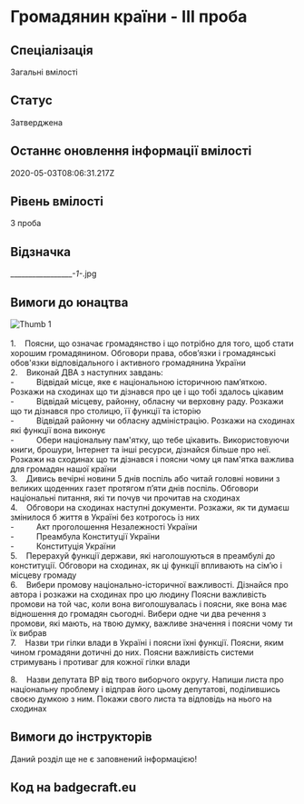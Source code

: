 # Громадянин країни - ІІІ проба

## Спеціалізація

Загальні вмілості

## Статус

Затверджена

## Останнє оновлення інформації вмілості

2020-05-03T08:06:31.217Z

## Рівень вмілості

3 проба

## Відзначка

__________________-1-_.jpg

## Вимоги до юнацтва

<div><img alt="Thumb                    1  " src="/uploads/textareas/bootsy/image/98/small___________________-1-_.jpg"><br><br>1.&nbsp;&nbsp;&nbsp;
Поясни, що означає
громадянство і що потрібно для того, щоб стати хорошим громадянином. Обговори
права, обов’язки і громадянські обов'язки відповідального і активного
громадянина України<br>2.&nbsp;&nbsp;&nbsp;
Виконай ДВА з
наступних завдань:<br>-&nbsp;&nbsp;&nbsp;&nbsp;&nbsp;&nbsp;&nbsp;&nbsp;&nbsp;
Відвідай місце, яке
є національною історичною пам’яткою. Розкажи на сходинах що ти дізнався про це
і що тобі здалось цікавим<br>-&nbsp;&nbsp;&nbsp;&nbsp;&nbsp;&nbsp;&nbsp;&nbsp;&nbsp;
Відвідай місцеву,
районну, обласну чи верховну раду. Розкажи що ти дізнався про столицю, її
функції та історію<br>-&nbsp;&nbsp;&nbsp;&nbsp;&nbsp;&nbsp;&nbsp;&nbsp;&nbsp;
Відвідай районну чи
обласну адміністрацію. Розкажи на сходинах які функції вона виконує<br>-&nbsp;&nbsp;&nbsp;&nbsp;&nbsp;&nbsp;&nbsp;&nbsp;&nbsp;
Обери національну
пам'ятку, що тебе цікавить. Використовуючи книги, брошури, Інтернет та інші
ресурси, дізнайся більше про неї. Розкажи на сходинах що ти дізнався і поясни
чому ця пам'ятка важлива для громадян нашої країни<br>3.&nbsp;&nbsp;&nbsp;
Дивись вечірні
новини 5 днів поспіль або читай головні новини з великих щоденних газет
протягом п’яти днів поспіль. Обговори національні питання, які ти почув чи
прочитав на сходинах<br>4.&nbsp;&nbsp;&nbsp;
Обговори на
сходинах наступні документи. Розкажи, як ти думаєш змінилося б життя в Україні
без котрогось із них<br>-&nbsp;&nbsp;&nbsp;&nbsp;&nbsp;&nbsp;&nbsp;&nbsp;&nbsp;
Акт проголошення Незалежності
України<br>-&nbsp;&nbsp;&nbsp;&nbsp;&nbsp;&nbsp;&nbsp;&nbsp;&nbsp;
Преамбула Конституції
України<br>-&nbsp;&nbsp;&nbsp;&nbsp;&nbsp;&nbsp;&nbsp;&nbsp;&nbsp;
Конституція України<br>5.&nbsp;&nbsp;&nbsp;
Перерахуй функції
держави, які наголошуються в преамбулі до конституції. Обговори на сходинах, як
ці функції впливають на сім’ю і місцеву громаду<br>6.&nbsp;&nbsp;&nbsp;
Вибери промову
національно-історичної важливості. Дізнайся про автора і розкажи на сходинах
про цю людину Поясни важливість промови на той час, коли вона виголошувалась і
поясни, яке вона має відношення до громадян сьогодні. Вибери одне чи два
речення з промови, які мають, на твою думку, важливе значення і поясни чому ти
їх вибрав<br>7.&nbsp;&nbsp;&nbsp;
Назви три гілки
влади в Україні і поясни їхні функції. Поясни, яким чином громадяни дотичні до
них. Поясни важливість системи стримувань і противаг для кожної гілки влади<br>

8.&nbsp;&nbsp;&nbsp;&nbsp;Назви
депутата ВР від твого виборчого округу. Напиши листа про національну проблему і
відправ його цьому депутатові, поділившись своєю думкою з ним. Покажи свого
листа та відповідь на нього на сходинах</div>

## Вимоги до інструкторів

Даний розділ ще не є заповнений інформацією!

## Код на badgecraft.eu

